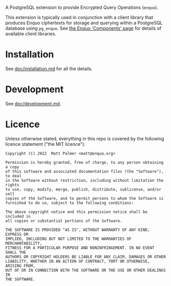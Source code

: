 A PostgreSQL extension to provide Encrypted Query Operations (`enquo`).

This extension is typically used in conjunction with a client library that produces Enquo ciphertexts for storage and querying within a PostgreSQL database using `pg_enquo`.
See [the Enquo 'Components' page](https://enquo.org/components) for details of available client libraries.


# Installation

See [doc/installation.md](doc/installation.md) for all the details.


# Development

See [doc/development.md](doc/development.md).


# Licence

Unless otherwise stated, everything in this repo is covered by the following
licence statement ("the MIT licence"):

    Copyright (C) 2022  Matt Palmer <matt@enquo.org>

    Permission is hereby granted, free of charge, to any person obtaining a copy
    of this software and associated documentation files (the "Software"), to deal
    in the Software without restriction, including without limitation the rights
    to use, copy, modify, merge, publish, distribute, sublicense, and/or sell
    copies of the Software, and to permit persons to whom the Software is
    furnished to do so, subject to the following conditions:

    The above copyright notice and this permission notice shall be included in
    all copies or substantial portions of the Software.

    THE SOFTWARE IS PROVIDED "AS IS", WITHOUT WARRANTY OF ANY KIND, EXPRESS OR
    IMPLIED, INCLUDING BUT NOT LIMITED TO THE WARRANTIES OF MERCHANTABILITY,
    FITNESS FOR A PARTICULAR PURPOSE AND NONINFRINGEMENT. IN NO EVENT SHALL THE
    AUTHORS OR COPYRIGHT HOLDERS BE LIABLE FOR ANY CLAIM, DAMAGES OR OTHER
    LIABILITY, WHETHER IN AN ACTION OF CONTRACT, TORT OR OTHERWISE, ARISING FROM,
    OUT OF OR IN CONNECTION WITH THE SOFTWARE OR THE USE OR OTHER DEALINGS IN
    THE SOFTWARE.
